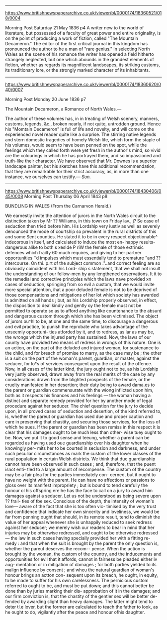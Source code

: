


---

https://www.britishnewspaperarchive.co.uk/viewer/bl/0000174/18360521/018/0004

Morning Post
Saturday 21 May 1836
p4
A writer new to the world of literature, but possessed of a faculty of great power and entire originality, is on the point of producing a work of fiction, called "The Mountain Decameron." The editor of the first critical journal in this kingdom has pronounced the author to he a man of "rare genius." In selecting North Wales as the scene of his romance the writer has opened a field hitherto strangely neglected, but one which abounds in the grandest elements of fiction, whether as regards its magnificent landscapes, its striking customs, its traditionary lore, or the strongly marked character of its inhabitants.


---

https://www.britishnewspaperarchive.co.uk/viewer/bl/0000174/18360620/040/0007

Morning Post
Monday 20 June 1836
p7

The Mountain Decameron, a Romance of North Wales.— 

The author of these volumes has, in in treating of Welsh scenery, manners, customs, legends, &c., broken nearly, if not quite, untrodden ground. Hence his "Momtain Decameron" is full of life and novelty, and will come on the experienced novel reader quite like a surprise.  The stirring native legends and stern domestic tragedies of homely Welsh life, which form the staple of his volumes, would seem to have been penned on the spot, while the feelings which they called forth were yet fresh in the author's mind, so vivid are the colourings in which he has portrayed them, and so impassioned and truth-like their character. We have observed that Mr. Downes is a superior landscape painter, but his sketches have this additional recommendation, that they are remarkable for their strict accuracy, as, in more than one instance, we ourselves can testify.— *Sun.*

---
https://www.britishnewspaperarchive.co.uk/viewer/bl/0000174/18430406/045/0008
Morning Post
Thursday 06 April 1843
p8

BUNDLING IN WALES (From the Carnarvon Herald.) 

We earnestly invite the attention of jurors in the North Wales circuit to the distinction taken by Mr ?? Williams, in this town on Friday lav., j? Se case of seduction then tried before him. His Lordship very iustlv as well as severely denounced the mode of courtship so prevalent in the rural districts of this and some Sent counties. He stated it to be in every respect objectionable^ indecorous in itself, and calculated to induce the most en- happy results-dangerous alike to both s xes!de P riW the female of those extrinsic defences which frailty 60 much requires, and giving to her partner opportunities ™d impulses which must essentially tend to premature "and ?? intercourse. On thi. p.rt of the subject common ."..and correct feeling are so obviously coincident with his Lord- ship s statement, that we shall not insult the understanding of our fellow-men by any lengthened observations. It it to the remedial and corrective principles which the laws nave provided xn cases of seduction, springing from so evil a custom, that we would invite more special attention, ihat a poor deluded female is not to be deprived of those compensations and mitigations of her lot which society has awarded is admitted on all hands ; but, as his Lordship properly observed, in effect, the disposition to deal kindly and gently oy the female must not be permitted to operate so as to afford anything like countenance to the absurd and dangerous custom through which she has been victimised. The object of jurors ou^hl to be, at one and the same time, to discourage a dangerous and evil practice, to punish the reprobate who takes advantage of the unseemly opportuni- ties atforded by it, and to redress, as lar as may be, the wrongs which the injured party has sustained. Now, the laws of our county have provided two means of redress in wrongs of this nature. One is an action, on the part of the deluded and injured woman, for sustenance to the child, and for breach of promise to marry, as the case may be ; the other is a suit on the part of the woman's parent, guardian, or master, against the seducer, for lo*s of services consequent upon the result of the offence. Now, in all cases of the latter kind, the jury ought not to be, as his Lordship very justly observed, drawn away from the real merits of the case by any considerations drawn from the blighted prospects of the female, or the cruelty manifested in her desertion; their duty being to award dama.es to the parent or guardian commensurate with the wiong inflicted upon him, both as it respects his finances and his feelings — the woman having a distinct and separate remedy provided for her by another mode of legal procedure against her seducer. The chief question for the jury to decide upon, in all proved cases of seduction and desertion, of the kind referred to, is, whether the pareut or guardian has used due and proper caution and care in preserving that chastity, and securing those services, for the loss of which he sues. If the parent or guardian has been remiss in this respect it is clear that his damages ought to be much less than other- wise tuey ought to be. Now, we put it to good sense and teeung, whether a parent can be regarded as having used oue guardianship over his daughter when he knowingly per- mits her to be courted in seclusion and darkness, and under such peculiar circumstances as mark the custom of the lower classes of the rural population in certain Welsh districts. We think that due guardianship cannot have been observed in such cases ; and, therefore, that the puent isnot enti- tled to a large amount of recompense. The custom of the country may be a fair plea for the parties immediately con- cerned, but it ought to have no weight with the parent. He can have no affections or passions to gloss over its manifest impropriety ; but is bound to tend carefully the honour ol his offspring ere he has the face to call on a jury to award him damages against a seducer. Let us not be understood as being severe upon ?? frail- ties of tbe sex. Conscious of the depth, the intensity of woman's love— aware of the fact that she is too often vic- timised by the very trust and confidence that indicate her own sincerity and loveliness, we would be far from penning ought that should, in its remote result, tend to diminish the value of her appeal whenever she is unhappily reduced to seek redress against her seducer; we merely wish our readers to bear in mind that her injuries may be otherwise redressed, and ought to be otherwise redressed— the law in such cases having specially provided her with a fitting re- medy : and that when the suit is brought by the parent the only question is, whether the pareut deserves the recom-- pense. When the action is brought by the woman, the custom of the country, and the inducements and opportunities for evil that it affords, cannot in fairness be pleaded either iv aug- mentation or in mitigation of damages ; for both parties yielded to its malign influence by consent ; and wheu the natural guardian of woman's honour brings an actton con- sequent upon its breach, he ought, in equity, to be made to suffer for his own carelessness. The pernicious custom referred to ought to be, and must be put down; and this cannot better be done than by juries marking their dis- approbation of it in the damages; and our firm conviction is, that the chastity of the gentler sex will be better de- fended by awarding slight than heavy damages. The latter might tend to deter tl.e lover, but the former are calculated to teach the father to look, as he ought to do, vigilantly after the peace and honour ofhis daughter. 